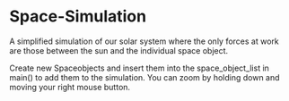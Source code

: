 # Space-Simulation
A simplified simulation of our solar system where the only forces at work are those between the sun and the individual space object.


Create new Spaceobjects and insert them into the space_object_list in main() to add them to the simulation.
You can zoom by holding down and moving your right mouse button. 
